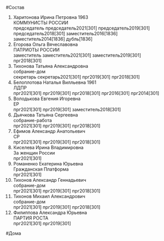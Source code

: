 #Состав  
1. Харитонова Ирина Петровна 1963  
    КОММУНИСТЫ РОССИИ  
    председатель председатель2021[301] председатель2019[301] председатель2018[301] заместитель2016[1836] заместитель2014[1836] дубль[1836]  
2. Егорова Ольга Вячеславовна  
    ПАТРИОТЫ РОССИИ  
    заместитель заместитель2021[301] заместитель2019[301] прг2018[301]  
3. Тихонова Татьяна Александровна  
    собрание-дом  
    секретарь секретарь2021[301] прг2019[301] прг2018[301]  
4. Белоплотова Наталья Вилльевна 1961  
    ЛДПР  
    прг2021[301] прг2019[301] прг2018[301] прг2016[301] прг2014[301]  
5. Володькова Евгения Игоревна  
    ЕР  
    прг2021[301] прг2019[301] заместитель2018[301]  
6. Дьячкова Татьяна Сергеевна  
    собрание-работа  
    прг2021[301] прг2019[301] прг2018[301]  
7. Ефимов Александр Анатольевич  
    СР  
    прг2021[301] прг2019[301] прг2018[301]  
8. Киселева Ирина Владимировна  
    За женщин России  
    прг2021[301]  
9. Романенко Екатерина Юрьевна  
    Гражданская Платформа  
    прг2021[301]  
10. Тихонов Александр Геннадьевич  
    собрание-дом  
    прг2021[301] прг2019[301] прг2018[301]  
11. Тихонов Михаил Александрович  
    собрание-дом  
    прг2021[301] прг2019[301] прг2018[301]  
12. Филиппова Александра Юрьевна  
    ПАРТИЯ РОСТА  
    прг2021[301] прг2019[301]  
  
#Дома  
